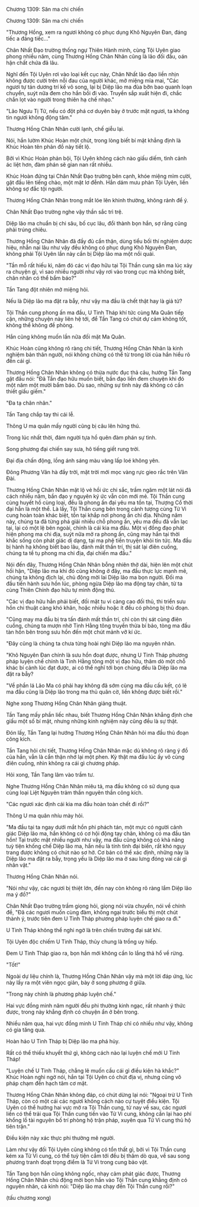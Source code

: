 




Chương 1309: Săn ma chi chiến


Chương 1309: Săn ma chi chiến

"Thương Hồng, xem ra ngươi không có phục dụng Khô Nguyên Đan, đáng tiếc a đáng tiếc..."

Chân Nhất Đạo trường thống ngự Thiên Hành minh, cùng Tội Uyên giao phong nhiều năm, cùng Thương Hồng Chân Nhân cũng là lão đối đầu, oán hận chất chứa đã lâu.

Nghĩ đến Tội Uyên rơi vào loại kết cục này, Chân Nhất lão đạo liền nhịn không được cười trên nỗi đau của người khác, mở miệng mỉa mai, "Các ngươi tự tán dương trí kế vô song, lại bị Diệp lão ma đùa bỡn bao quanh loạn chuyển, suýt nữa đem cho hắn bồi đi vào. Truyền sắp xuất hiện đi, chắc chắn lọt vào người trong thiên hạ chế nhạo."

"Lão Ngưu Tị Tử, nếu có đột phá cơ duyên bày ở trước mặt ngươi, ta không tin ngươi không động tâm."

Thương Hồng Chân Nhân cười lạnh, chế giễu lại.

Nói, hắn lườm Khúc Hoàn một chút, trong lòng biết bí mật khẳng định là Khúc Hoàn tên phản đồ này tiết lộ.

Bởi vì Khúc Hoàn phản bội, Tội Uyên không cách nào giấu diếm, tình cảnh ác liệt hơn, đàm phán sẽ gian nan rất nhiều.

Khúc Hoàn đứng tại Chân Nhất Đạo trường bên cạnh, khóe miệng mỉm cười, gật đầu lên tiếng chào, một mặt lơ đễnh. Hắn dám mưu phản Tội Uyên, liền không sợ đắc tội người.

Thương Hồng Chân Nhân trong mắt lóe lên khinh thường, không rảnh để ý.

Chân Nhất Đạo trường nghe vậy thần sắc trì trệ.

Diệp lão ma chuẩn bị chi sâu, bố cục lâu, đổi thành bọn hắn, sợ rằng cũng phải trúng chiêu.

Thương Hồng Chân Nhân đã đầy đủ cẩn thận, dùng tiểu bối thí nghiệm dược hiệu, nhẫn nại lâu như vậy đều không có phục dụng Khô Nguyên Đan, không phải Tội Uyên lần này cần bị Diệp lão ma một nồi quái.

"Tần mỗ rất hiếu kì, năm đó các vị đạo hữu tại Tội Thần cung săn ma lúc xảy ra chuyện gì, vì sao nhiều người như vậy rơi vào trong cục mà không biết, chân nhân có thể bẩm báo?"

Tần Tang đột nhiên mở miệng hỏi.

Nếu là Diệp lão ma đặt ra bẫy, như vậy ma đầu là chết thật hay là giả tử?

Tội Thần cung phong ấn ma đầu, U Tinh Tháp khí tức cùng Ma Quân tiếp cận, những chuyện này liên hệ tới, để Tần Tang có chút dự cảm không tốt, không thể không đề phòng.

Hắn cũng không muốn lần nữa đối mặt Ma Quân.

Khúc Hoàn cũng không rõ ràng chi tiết, Thương Hồng Chân Nhân là kinh nghiệm bản thân người, nói không chừng có thể từ trong lời của hắn hiểu rõ đến cái gì.

Thương Hồng Chân Nhân không có thừa nước đục thả câu, hướng Tần Tang gật đầu nói: "Đã Tần đạo hữu muốn biết, bần đạo liền đem chuyện khi đó một năm một mười bẩm báo. Dù sao, những sự tình này đã không có cần thiết giấu giếm."

"Đa tạ chân nhân."

Tần Tang chắp tay thi cái lễ.

Thông U ma quân mấy người cũng bị câu lên hứng thú.

Trong lúc nhất thời, đám người tựa hồ quên đàm phán sự tình.

Song phương đại chiến say sưa, hô tiếng giết rung trời.

Đại địa chấn động, lồng ánh sáng màu vàng lấp loé không yên.

Đông Phương Vân hà đầy trời, mặt trời mới mọc vàng rực gieo rắc trên Vân Đài.

Thương Hồng Chân Nhân mặt lộ vẻ hồi ức chi sắc, trầm ngâm một lát nói đã cách nhiều năm, bần đạo y nguyên ký ức vẫn còn mới mẻ. Tội Thần cung cùng huyết hồ cùng loại, đều là phong ấn đại yêu ma tồn tại, Thượng Cổ thời đại hẳn là một thể. Là lấy, Tội Thần cung bên trong cảnh tượng cùng Tử Vi cung hoàn toàn khác biệt, tồn tại khắp nơi phong ấn chi địa. Những năm này, chúng ta đã từng phá giải nhiều chỗ phong ấn, yêu ma đều đã vẫn lạc tại, lại có một lệ bên ngoài, chính là cái kia ma đầu. Một vị đồng đạo phát hiện phong ma chi địa, suýt nữa mở ra phong ấn, cũng may hắn tại thời khắc sống còn phát giác dị dạng, tại ma phệ tiền truyện khỏi tin tức. Ma đầu bị hành hạ không biết bao lâu, đánh mất thần trí, thị sát lại điên cuồng, chúng ta tề tụ phong ma chi địa, đại chiến ma đầu."

Nói đến đây, Thương Hồng Chân Nhân bỗng nhiên thở dài, hiện lên một chút hối hận, "Diệp lão ma khi đó cũng không ở đây, ma đầu thực lực mạnh mẽ, chúng ta không địch lại, chủ động mời lai Diệp lão ma bọn người. Đối ma đầu tiến hành sưu hồn lúc, phòng ngừa Diệp lão ma động tay chân, từ ta cùng Thiên Chính đạo hữu tự mình động thủ.

"Các vị đạo hữu hẳn phải biết, đối mặt tu vi càng cao đối thủ, thi triển sưu hồn chi thuật càng khó khăn, hoặc nhiều hoặc ít đều có phòng bị thủ đoạn.

"Cũng may ma đầu bị tra tấn đánh mất thần trí, chỉ còn thị sát cùng điên cuồng, chúng ta mượn nhờ Tinh Hằng tông truyền thừa bí bảo, tòng ma đầu tàn hồn bên trong sưu hồn đến một chút mảnh vỡ kí ức.

"Đây cũng là chúng ta chưa từng hoài nghi Diệp lão ma nguyên nhân.

"Khô Nguyên Đan chính là sưu hồn đoạt được, nhưng U Tinh Tháp phương pháp luyện chế chính là Tinh Hằng tông một vị đạo hữu, thăm dò một chỗ khác bí cảnh lúc đạt được, ai có thể nghĩ tới bọn chúng đều là Diệp lão ma đặt ra bẫy?

"Về phần lá Lão Ma có phải hay không đã sớm cùng ma đầu cấu kết, có lẽ ma đầu cũng là Diệp lão trong ma thủ quân cờ, liền không được biết rồi."

Nghe xong Thương Hồng Chân Nhân giảng thuật.

Tần Tang mấy phần liếc nhau, biết Thương Hồng Chân Nhân khẳng định che giấu một số bí mật, nhưng những kinh nghiệm này cũng đều là sự thật.

Đón lấy, Tần Tang lại hướng Thương Hồng Chân Nhân hỏi ma đầu thủ đoạn công kích.

Tần Tang hỏi chi tiết, Thương Hồng Chân Nhân mặc dù không rõ ràng ý đồ của hắn, vẫn là cẩn thận nhớ lại một phen. Kỳ thật ma đầu lúc ấy vô cùng điên cuồng, nhìn không ra cái gì chương pháp.

Hỏi xong, Tần Tang lâm vào trầm tư.

Nghe Thương Hồng Chân Nhân miêu tả, ma đầu không có sử dụng qua cùng loại Liệt Nguyên trảm thần nguyên thần công kích.

"Các ngươi xác định cái kia ma đầu hoàn toàn chết đi rồi?"

Thông U ma quân nhíu mày hỏi.

"Ma đầu tại ta ngay dưới mắt hồn phi phách tán, một mực có người cảnh giác Diệp lão ma, hắn không có cơ hội động tay chân, không có ma đầu tàn hồn! Tại trước mặt nhiều người như vậy, ma đầu cũng không có khả năng tuỳ tiện khống chế Diệp lão ma, hắn nếu là tính tình đại biến, rất khó ngụy trang được không có chút nào sơ hở. Cơ bản có thể xác định, những này là Diệp lão ma đặt ra bẫy, trọng yếu là Diệp lão ma ở sau lưng đóng vai cái gì nhân vật."

Thương Hồng Chân Nhân nói.

"Nói như vậy, các ngươi bị thiệt lớn, đến nay còn không rõ ràng lắm Diệp lão ma ý đồ?"

Chân Nhất Đạo trường trầm giọng hỏi, giọng nói vừa chuyển, nói về chính đề, "Đã các ngươi muốn cùng đàm, không ngại trước biểu thị một chút thành ý, trước tiên đem U Tinh Tháp phương pháp luyện chế giao ra đi."

U Tinh Tháp không thể nghi ngờ là trên chiến trường đại sát khí.

Tội Uyên độc chiếm U Tinh Tháp, thủy chung là trồng uy hiếp.

Đem U Tinh Tháp giao ra, bọn hắn mới không cần lo lắng thả hổ về rừng.

"Tốt!"

Ngoài dự liệu chính là, Thương Hồng Chân Nhân vậy mà một lời đáp ứng, lúc này lấy ra một viên ngọc giản, bày ở song phương ở giữa.

"Trong này chính là phương pháp luyện chế."

Hai vực đồng minh năm người đều phi thường kinh ngạc, rất nhanh ý thức được, trong này khẳng định có chuyện ẩn ở bên trong.

Nhiều năm qua, hai vực đồng minh U Tinh Tháp chỉ có nhiều như vậy, không có gia tăng qua.

Hoàn hảo U Tinh Tháp bị Diệp lão ma phá hủy.

Rất có thể thiếu khuyết thứ gì, không cách nào lại luyện chế mới U Tinh Tháp!

"Luyện chế U Tinh Tháp, chẳng lẽ muốn cầu cái gì điều kiện hà khắc?" Khúc Hoàn nghi ngờ nói, hắn tại Tội Uyên có chút địa vị, nhưng cũng vô pháp chạm đến hạch tâm cơ mật.

Thương Hồng Chân Nhân không đáp, có chút dừng lại nói: "Ngoại trừ U Tinh Tháp, còn có một cái các ngươi không cách nào cự tuyệt điều kiện. Tội Uyên có thể hướng hai vực mở ra Tội Thần cung, từ nay về sau, các ngươi liền có thể trải qua Tội Thần cung tiến vào Tử Vi cung, không cần lại hao phí khổng lồ tài nguyên bố trí phòng hộ trận pháp, xuyên qua Tử Vi cung thủ hộ tiên trận."

Điều kiện này xác thực phi thường mê người.

Làm như vậy đối Tội Uyên cũng không có tổn thất gì, bởi vì Tội Thần cung kém xa Tử Vi cung, có thể tuỳ tiện cầm tới đều bị thăm dò qua, về sau song phương tranh đoạt trọng điểm là Tử Vi trong cung bảo vật.

Tần Tang bọn hắn cũng không ngốc, nhạy cảm phát giác được, Thương Hồng Chân Nhân chủ động mời bọn hắn vào Tội Thần cung khẳng định có nguyên nhân, cả kinh nói: "Diệp lão ma chạy đến Tội Thần cung rồi?"

(tấu chương xong)




